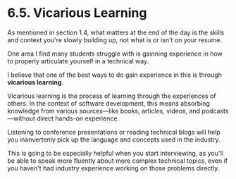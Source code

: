 # 6.5. Vicarious Learning

As mentioned in section 1.4, what matters at the end of the day is the skills and context you're slowly building up, not what is or isn't on your resume.

One area I find many students struggle with is gainning experience in how to properly articulate yourself in a technical way.

I believe that one of the best ways to do gain experience in this is through **vicarious learning**.

Vicarious learning is the process of learning through the experiences of others. In the context of software development, this means absorbing knowledge from various sources—like books, articles, videos, and podcasts—without direct hands-on experience.

Listening to conference presentations or reading technical blogs will help you inanvertenly pick up the language and concepts used in the industry.

This is going to be especially helpful when you start interviewing, as you'll be able to speak more fluently about more complex technical topics, even if you haven't had industry experience working on those problems directly.
